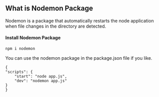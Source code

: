 ## What is Nodemon Package

Nodemon is a package that automatically restarts the node application when file changes in the directory are detected.

#### Install Nodemon Package

```
npm i nodemon
```

You can use the nodemon package in the package.json file if you like.

```
{
"scripts": {
    "start": "node app.js",
    "dev": "nodemon app.js"
}
}
```
